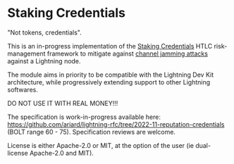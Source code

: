 Staking Credentials
===================

"Not tokens, credentials".

This is an in-progress implementation of the [Staking Credentials](https://lists.linuxfoundation.org/pipermail/lightning-dev/2022-November/003754.html) HTLC risk-management framework
to mitigate against [channel jamming attacks](https://jamming-dev.github.io/book/1-impacts.html) against a Lightning node.

The module aims in priority to be compatible with the Lightning Dev Kit architecture, while
progressively extending support to other Lightning softwares.

DO NOT USE IT WITH REAL MONEY!!! 

The specification is work-in-progress available here: https://github.com/ariard/lightning-rfc/tree/2022-11-reputation-credentials
(BOLT range 60 - 75). Specification reviews are welcome.

License is either Apache-2.0 or MIT, at the option of the user (ie dual-license Apache-2.0
and MIT).
